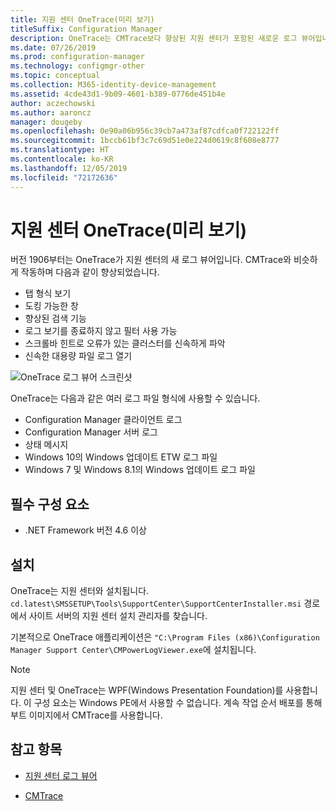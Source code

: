 ```yaml
---
title: 지원 센터 OneTrace(미리 보기)
titleSuffix: Configuration Manager
description: OneTrace는 CMTrace보다 향상된 지원 센터가 포함된 새로운 로그 뷰어입니다.
ms.date: 07/26/2019
ms.prod: configuration-manager
ms.technology: configmgr-other
ms.topic: conceptual
ms.collection: M365-identity-device-management
ms.assetid: 4cde43d1-9b09-4601-b389-0776de451b4e
author: aczechowski
ms.author: aaroncz
manager: dougeby
ms.openlocfilehash: 0e90a06b956c39cb7a473af87cdfca0f722122ff
ms.sourcegitcommit: 1bccb61bf3c7c69d51e0e224d0619c8f608e8777
ms.translationtype: HT
ms.contentlocale: ko-KR
ms.lasthandoff: 12/05/2019
ms.locfileid: "72172636"
---
```

# <a name="support-center-onetrace-preview"></a>지원 센터 OneTrace(미리 보기)

<!--3555962-->

버전 1906부터는 OneTrace가 지원 센터의 새 로그 뷰어입니다. CMTrace와 비슷하게 작동하며 다음과 같이 향상되었습니다.

- 탭 형식 보기
- 도킹 가능한 창
- 향상된 검색 기능
- 로그 보기를 종료하지 않고 필터 사용 가능
- 스크롤바 힌트로 오류가 있는 클러스터를 신속하게 파악
- 신속한 대용량 파일 로그 열기

![OneTrace 로그 뷰어 스크린샷](media/3555962-onetrace.png)

OneTrace는 다음과 같은 여러 로그 파일 형식에 사용할 수 있습니다.

- Configuration Manager 클라이언트 로그
- Configuration Manager 서버 로그
- 상태 메시지
- Windows 10의 Windows 업데이트 ETW 로그 파일
- Windows 7 및 Windows 8.1의 Windows 업데이트 로그 파일

## <a name="prerequisites"></a>필수 구성 요소

- .NET Framework 버전 4.6 이상

## <a name="install"></a>설치

OneTrace는 지원 센터와 설치됩니다. `cd.latest\SMSSETUP\Tools\SupportCenter\SupportCenterInstaller.msi` 경로에서 사이트 서버의 지원 센터 설치 관리자를 찾습니다.

기본적으로 OneTrace 애플리케이션은 `"C:\Program Files (x86)\Configuration Manager Support Center\CMPowerLogViewer.exe`에 설치됩니다.

> [!Note]  
> 지원 센터 및 OneTrace는 WPF(Windows Presentation Foundation)를 사용합니다. 이 구성 요소는 Windows PE에서 사용할 수 없습니다. 계속 작업 순서 배포를 통해 부트 이미지에서 CMTrace를 사용합니다.  

## <a name="see-also"></a>참고 항목

- [지원 센터 로그 뷰어](/sccm/core/support/support-center-ui-reference#bkmk_log-viewer)

- [CMTrace](/sccm/core/support/cmtrace)
